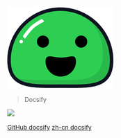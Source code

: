 ![logo](_media/icon_green.svg)

> Docsify

![](/_media_/bg.jpg)

[GitHub docsify](https://github.com/docsifyjs/docsify/)
[zh-cn docsify](https://docsify.js.org/#/zh-cn/quickstart)


<!-- 背景图片 -->
<!-- ![](/_media_/bg.jpg)-->
<!-- 背景色 -->
<!-- ![color](#f0f0f0)-->